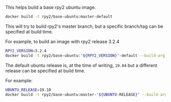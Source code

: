 This helps build a base rpy2 ubuntu image.


```bash
docker build -t rpy2/base-ubuntu:master-default
```

This will try to build rpy2's master branch, but a specific
branch/tag can be specified at build time.

For example, to build an image with rpy2 release 3.2.4

```bash
RPY2_VERSION=3.2.4
docker build -t rpy2/base-ubuntu:"${RPY2_VERSION}"-default --build-arg RPY2_VERSION="${RPY2_VERSION}" .
```

The default ubuntu release is, at the time of writing, `19.04`
but a different release can be specified at build time.

For example:

```bash
UBUNTU_RELEASE=19.10
docker build -t rpy2/base-ubuntu:master-"${UBUNTU-RELEASE}" --build-arg UBUNTU_RELEASE=$UBUNTU_RELEASE .
```
